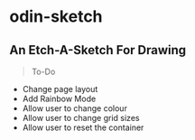 # odin-sketch
## An Etch-A-Sketch For Drawing

> To-Do
- Change page layout
- Add Rainbow Mode
- Allow user to change colour
- Allow user to change grid sizes
- Allow user to reset the container